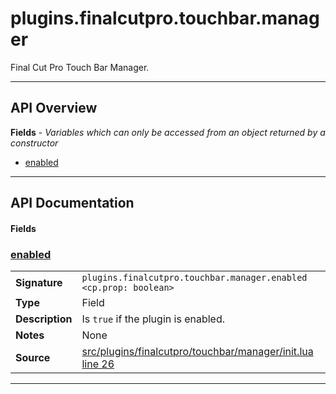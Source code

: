 # plugins.finalcutpro.touchbar.manager

Final Cut Pro Touch Bar Manager.

---

## API Overview
**Fields** - _Variables which can only be accessed from an object returned by a constructor_
 * [enabled](#enabled)


---

## API Documentation

#### Fields


### [enabled](#enabled)

|                                             |                                                                                     |
| --------------------------------------------|-------------------------------------------------------------------------------------|
| **Signature**                               | `plugins.finalcutpro.touchbar.manager.enabled <cp.prop: boolean>`                                                                    |
| **Type**                                    | Field                                                                     |
| **Description**                             | Is `true` if the plugin is enabled.                                                                     |
| **Notes**                                   | None |
| **Source**                                  | [src/plugins/finalcutpro/touchbar/manager/init.lua line 26](https://github.com/CommandPost/CommandPost/blob/develop/src/plugins/finalcutpro/touchbar/manager/init.lua#L26) |

---

